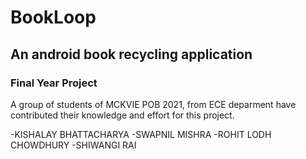 # BookLoop
## An android book recycling application

### Final Year Project
A group of students of MCKVIE POB 2021, from ECE deparment have contributed their knowledge and effort for this project.

-KISHALAY BHATTACHARYA
-SWAPNIL MISHRA
-ROHIT LODH CHOWDHURY
-SHIWANGI RAI
